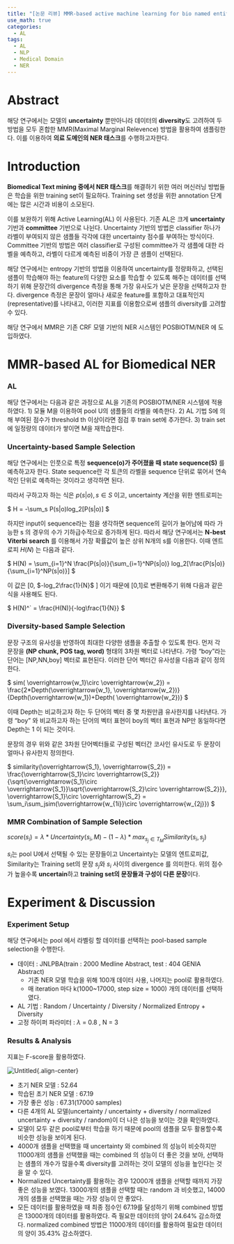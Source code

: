 ```yaml
---
title: "[논문 리뷰] MMR-based active machine learning for bio named entity recognition(2006)"
use_math: true
categories:
  - AL
tags:
  - AL
  - NLP
  - Medical Domain
  - NER
---
```




# Abstract

해당 연구에서는 모델의 **uncertainty** 뿐만아니라 데이터의 **diversity**도 고려하여 두 방법을 모두 혼합한 MMR(Maximal Marginal Relevence) 방법을 활용하여 샘플링한다. 이를 이용하여 **의료 도메인의 NER 태스크**를 수행하고자한다. 

# Introduction

**Biomedical Text mining 중에서 NER 태스크**를 해결하기 위한 여러 머신러닝 방법들은 학습을 위한 training set이 필요하다. Training set 생성을 위한 annotation 단계에는 많은 시간과 비용이 소모된다.

이를 보완하기 위해 Active Learning(AL) 이 사용된다. 기존 AL은 크게 **uncertainty** 기반과 **committee** 기반으로 나뉜다. Uncertainty 기반의 방법은 classifier 하나가 라벨이 부여되지 않은 샘플들 각각에 대한 uncertainty 점수를 부여하는 방식이다. Committee 기반의 방법은 여러 classifier로 구성된 committee가 각 샘플에 대한 라벨을 예측하고, 라벨이 다르게 예측된 비중이 가장 큰 샘플이 선택된다.

해당 연구에서는 entropy 기반의 방법을 이용하여 uncertainty를 정량화하고, 선택된 샘플이 학습해야 하는 feature의 다양한 요소를 학습할 수 있도록 해주는 데이터를 선택하기 위해 문장간의 divergence 측정을 통해 가장 유사도가 낮은 문장을 선택하고자 한다. divergence 측정은 문장이 얼마나 새로운 feature를 포함하고 대표적인지(representative)를 나타내고, 이러한 지표를 이용함으로써 샘플의 diversity를 고려할 수 있다. 

해당 연구에서 MMR은 기존 CRF 모델 기반의 NER 시스템인 POSBIOTM/NER 에 도입하였다. 

# MMR-based AL for Biomedical NER

### AL

해당 연구에서는 다음과 같은 과정으로 AL을 기존의 POSBIOTM/NER 시스템에 적용하였다. 1) 모듈 M을 이용하여 pool U의 샘플들의 라벨을 예측한다. 2) AL 기법 S에 의해 부여된 점수가 threshold th 이상이라면  점검 후 train set에 추가한다. 3) train set에 일정량의 데이터가 쌓이면 M을 재학습한다. 

### Uncertainty-based Sample Selection

해당 연구에서는 인풋으로 특정 **sequence(o)가 주어졌을 때** **state sequence(S)** 를 예측하고자 한다. State sequence란 각 토큰의 라벨을 sequence 단위로 묶어서 연속적인 단위로 예측하는 것이라고 생각하면 된다. 

따라서 구하고자 하는 식은 $p(s|o), s\in S$ 이고, uncertainty 계산을 위한 엔트로피는 

$
H = -\sum_s P(s|o)log_2[P(s|o)]
$

하지만 input이 sequence라는 점을 생각하면 sequence의 길이가 늘어남에 따라 가능한 s 의 경우의 수가 기하급수적으로 증가하게 된다. 따라서 해당 연구에서는 **N-best Viterbi search** 를 이용해서 가장 확률값이 높은 상위 N개의 s를 이용한다. 이때 엔트로피 $H(N)$ 는 다음과 같다. 

$
H(N) = \sum_{i=1}^N \frac{P(s|o)}{\sum_{i=1}^NP(s|o)} log_2[\frac{P(s|o)}{\sum_{i=1}^NP(s|o)}]
$

이 값은 [0, $-log_2\frac{1}{N}$ ] 이기 때문에 [0,1]로 변환해주기 위해 다음과 같은 식을 사용해도 된다.

$
H(N)^` = \frac{H(N)}{-log\frac{1}{N}}
$

### Diversity-based Sample Selection

문장 구조의 유사성을 반영하여 최대한 다양한 샘플을 추출할 수 있도록 한다. 먼저 각 문장을 **(NP chunk, POS tag, word)** 형태의 3차원 벡터로 나타낸다. 가령 “boy”라는 단어는 [NP,NN,boy] 벡터로 표현된다. 이러한 단어 벡터간 유사성을 다음과 같이 정의한다. 

$
sim(
\overrightarrow{w_1}\circ
\overrightarrow{w_2}) = \frac{2*Depth(\overrightarrow{w_1},
\overrightarrow{w_2})}{Depth(\overrightarrow{w_1})+Depth(
\overrightarrow{w_2})}
$

이때 Depth는 비교하고자 하는 두 단어의 벡터 중 몇 차원만큼 유사한지를 나타낸다. 가령 “boy” 와 비교하고자 하는 단어의 벡터 표현이 boy의 벡터 표현과 NP만 동일하다면 Depth는 1 이 되는 것이다. 

문장의 경우 위와 같은 3차원 단어벡터들로 구성된 벡터간 코사인 유사도로 두 문장이 얼마나 유사한지 정의한다.

$
similarity(\overrightarrow{S_1},
\overrightarrow{S_2}) = \frac{\overrightarrow{S_1}\circ
\overrightarrow{S_2}}{\sqrt{\overrightarrow{S_1}\circ
\overrightarrow{S_1}}\sqrt{\overrightarrow{S_2}\circ
\overrightarrow{S_2}}}, \overrightarrow{S_1}\circ
\overrightarrow{S_2} = \sum_i\sum_jsim(\overrightarrow{w_{1i}}\circ
\overrightarrow{w_{2j}})
$

### MMR Combination of Sample Selection

$score(s_i) = \lambda * Uncertainty(s_i,M) - (1-\lambda) * max_{s_j\in T_M} Similarity(s_i,s_j)$

$s_i$는 pool U에서 선택될 수 있는 문장들이고 Uncertainty는 모델의 엔트로피값, Similarity는 Training set의 문장 $s_j$와 $s_i$ 사이의 divergence 를 의미한다. 위의 점수가 높을수록 **uncertain**하고 **training set의 문장들과 구성이 다른 문장**이다. 

# Experiment & Discussion

### Experiment Setup

해당 연구에서는 pool 에서 라벨링 할 데이터를 선택하는 pool-based sample selection을 수행한다. 

- 데이터 : JNLPBA(train : 2000 Medline Abstract, test : 404 GENIA Abstract)
    - 기존 NER 모델 학습을 위해 100개 데이터 사용, 나머지는 pool로 활용하였다.
    - 매 iteration 마다 k(1000~17000, step size = 1000) 개의 데이터를 선택하였다.
- AL 기법 : Random / Uncertainty / Diversity / Normalized Entropy + Diversity
- 고정 하이퍼 파라미터 : $\lambda$ = 0.8 , N = 3

### Results & Analysis

지표는 F-score을 활용하였다. 

![Untitled](https://user-images.githubusercontent.com/69342517/216845530-fcc8a89d-938a-4248-a8d1-f9d464f08a7f.png){.align-center}

- 초기 NER 모델 : 52.64
- 학습된 초기 NER 모델 : 67.19
- 가장 좋은 성능 : 67.31(17000 samples)
- 다른 4개의 AL 모델(uncertainty / uncertainty + diversity / normalized uncertainty + diversity / random)이 더 나은 성능을 보이는 것을 확인하였다.
- 모델이 모두 같은 pool로부터 학습을 하기 때문에 pool의 샘플을 모두 활용할수록 비슷한 성능을 보이게 된다.
- 4000개 샘플을 선택했을 때 uncertainty 와 combined 의 성능이 비슷하지만 11000개의 샘플을 선택했을 때는 combined 의 성능이 더 좋은 것을 보아, 선택하는 샘플의 개수가 많을수록 diversity를 고려하는 것이 모델의 성능을 높인다는 것을 알 수 있다.
- Normalized Uncertainty를 활용하는 경우 12000개 샘플을 선택할 때까지 가장 좋은 성능을 보였다. 13000개의 샘플을 선택할 때는 random 과 비슷했고, 14000개의 샘플을 선택했을 때는 가장 성능이 안 좋았다.
- 모든 데이터를 활용하였을 때 최종 점수인 67.19를 달성하기 위해 combined 방법은 13000개의 데이터를 활용하였다. 즉 필요한 데이터의 양이  24.64% 감소하였다. normalized combined 방법은 11000개의 데이터를 활용하여 필요한 데이터의 양이 35.43% 감소하였다.